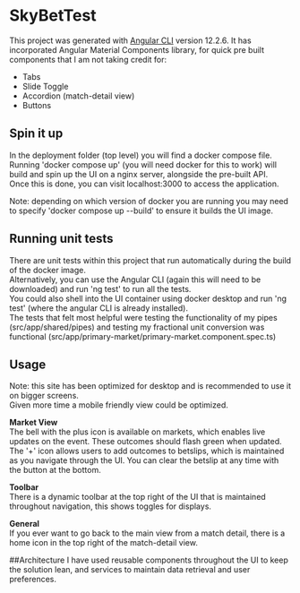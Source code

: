 # SkyBetTest

This project was generated with [Angular CLI](https://github.com/angular/angular-cli) version 12.2.6.
It has incorporated Angular Material Components library, for quick pre built components that I am not taking credit for:
- Tabs
- Slide Toggle
- Accordion (match-detail view)
- Buttons

## Spin it up

In the deployment folder (top level) you will find a docker compose file. <br>
Running 'docker compose up' (you will need docker for this to work) will build and spin up the UI on a nginx server, alongside the pre-built API. <br>
Once this is done, you can visit localhost:3000 to access the application. <br>

Note: depending on which version of docker you are running you may need to specify 'docker compose up --build' to ensure it builds the UI image.

## Running unit tests

There are unit tests within this project that run automatically during the build of the docker image. <br>
Alternatively, you can use the Angular CLI (again this will need to be downloaded) and run 'ng test' to run all the tests. <br>
You could also shell into the UI container using docker desktop and run 'ng test' (where the angular CLI is already installed). <br>
The tests that felt most helpful were testing the functionality of my pipes (src/app/shared/pipes) and testing my fractional unit conversion was functional (src/app/primary-market/primary-market.component.spec.ts)

## Usage
Note: this site has been optimized for desktop and is recommended to use it on bigger screens.<br>
Given more time a mobile friendly view could be optimized.

<b>Market View</b><br>
The bell with the plus icon is available on markets, which enables live updates on the event. 
These outcomes should flash green when updated.
The '+' icon allows users to add outcomes to betslips, which is maintained as you navigate through the UI. You can clear the betslip at any time with the button at the bottom.

<b>Toolbar</b><br>
There is a dynamic toolbar at the top right of the UI that is maintained throughout navigation, this shows toggles for displays.

<b>General</b><br>
If you ever want to go back to the main view from a match detail, there is a home icon in the top right of the match-detail view.

##Architecture
I have used reusable components throughout the UI to keep the solution lean, and services to maintain data retrieval and user preferences.
